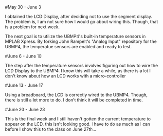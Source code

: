 #May 30 - June 3

I obtained the LCD Display, after deciding not to use the segment display. The problem is, I am not sure how I would go about wiring this.
Though, that is a problem for next week.

The next goal is to utilize the UBMP4's built-in temperature sensors in MPLAB Xpress. 
By forking John Rampelt's "Analog Input" repository for the UBMP4, the temperatue sensors are enabled and ready to test.

#June 6 - June 10

The step after the temperature sensors involves figuring out how to wire the LCD Display to the UBMP4.
I know this will take a while, as there is a lot I don't know about how an LCD works with a micro-controller

#June 13 - June 17

Using a breadboard, the LCD is correctly wired to the UBMP4. 
Though, there is still a lot more to do.
I don't think it will be completed in time.

#June 20 - June 23

This is the final week and I still haven't gotten the current temperature to appear on the LCD, this isn't looking good.
I have to do as much as I can before I show this to the class on June 27th...

